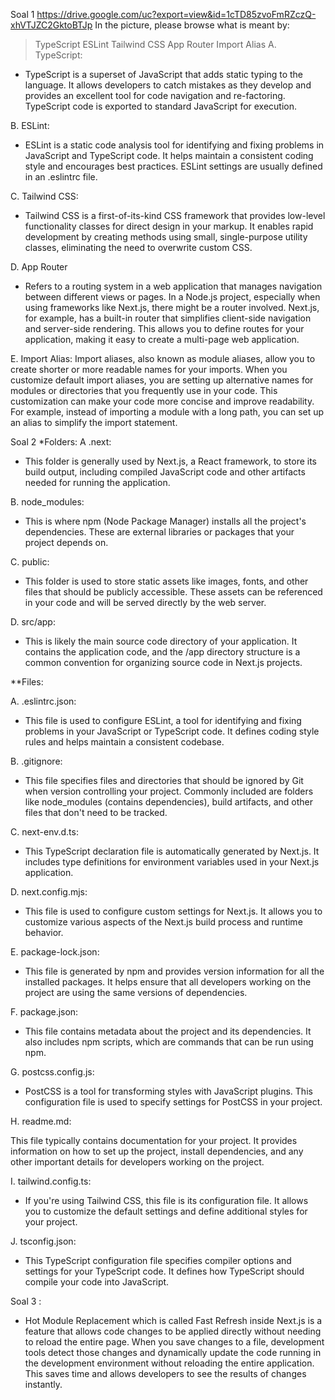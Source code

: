 Soal 1
https://drive.google.com/uc?export=view&id=1cTD85zvoFmRZczQ-xhVTJZC2GktoBTJp
In the picture, please browse what is meant by:
> TypeScript
> ESLint
> Tailwind CSS
> App Router
> Import Alias
A. TypeScript:
- TypeScript is a superset of JavaScript that adds static typing to the language. It allows developers to catch mistakes as they develop and provides an excellent tool for code navigation and re-factoring. TypeScript code is exported to standard JavaScript for execution.

B. ESLint:
- ESLint is a static code analysis tool for identifying and fixing problems in JavaScript and TypeScript code. It helps maintain a consistent coding style and encourages best practices. ESLint settings are usually defined in an .eslintrc file.

C. Tailwind CSS: 
- Tailwind CSS is a first-of-its-kind CSS framework that provides low-level functionality classes for direct design in your markup. It enables rapid development by creating methods using small, single-purpose utility classes, eliminating the need to overwrite custom CSS.

D. App Router
- Refers to a routing system in a web application that manages navigation between different views or pages. In a Node.js project, especially when using frameworks like Next.js, there might be a router involved. Next.js, for example, has a built-in router that simplifies client-side navigation and server-side rendering. This allows you to define routes for your application, making it easy to create a multi-page web application.

E. Import Alias:
Import aliases, also known as module aliases, allow you to create shorter or more readable names for your imports. When you customize default import aliases, you are setting up alternative names for modules or directories that you frequently use in your code. This customization can make your code more concise and improve readability. For example, instead of importing a module with a long path, you can set up an alias to simplify the import statement.


Soal 2
*Folders:
A .next:

- This folder is generally used by Next.js, a React framework, to store its build output, including compiled JavaScript code and other artifacts needed for running the application.

B. node_modules:

- This is where npm (Node Package Manager) installs all the project's dependencies. These are external libraries or packages that your project depends on.

C. public:

- This folder is used to store static assets like images, fonts, and other files that should be publicly accessible. These assets can be referenced in your code and will be served directly by the web server.

D. src/app:

- This is likely the main source code directory of your application. It contains the application code, and the /app directory structure is a common convention for organizing source code in Next.js projects.

**Files:

A. .eslintrc.json:

- This file is used to configure ESLint, a tool for identifying and fixing problems in your JavaScript or TypeScript code. It defines coding style rules and helps maintain a consistent codebase.

B. .gitignore:

- This file specifies files and directories that should be ignored by Git when version controlling your project. Commonly included are folders like node_modules (contains dependencies), build artifacts, and other files that don't need to be tracked.

C. next-env.d.ts:

- This TypeScript declaration file is automatically generated by Next.js. It includes type definitions for environment variables used in your Next.js application.

D. next.config.mjs:

- This file is used to configure custom settings for Next.js. It allows you to customize various aspects of the Next.js build process and runtime behavior.

E. package-lock.json:

- This file is generated by npm and provides version information for all the installed packages. It helps ensure that all developers working on the project are using the same versions of dependencies.

F. package.json:

- This file contains metadata about the project and its dependencies. It also includes npm scripts, which are commands that can be run using npm.

G. postcss.config.js:

- PostCSS is a tool for transforming styles with JavaScript plugins. This configuration file is used to specify settings for PostCSS in your project.

H. readme.md:

 This file typically contains documentation for your project. It provides information on how to set up the project, install dependencies, and any other important details for developers working on the project.

I. tailwind.config.ts:

- If you're using Tailwind CSS, this file is its configuration file. It allows you to customize the default settings and define additional styles for your project.

J. tsconfig.json:

- This TypeScript configuration file specifies compiler options and settings for your TypeScript code. It defines how TypeScript should compile your code into JavaScript.


Soal 3 : 
- Hot Module Replacement which is called Fast Refresh inside Next.js is a feature that allows code changes to be applied directly without needing to reload the entire page. When you save changes to a file, development tools detect those changes and dynamically update the code running in the development environment without reloading the entire application. This saves time and allows developers to see the results of changes instantly.
